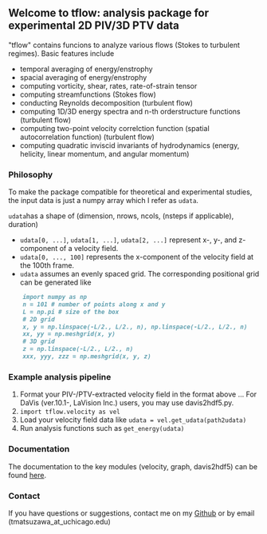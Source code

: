 ## Welcome to tflow: analysis package for experimental 2D PIV/3D PTV data

"tflow" contains funcions to analyze various flows (Stokes to turbulent regimes). Basic features include
- temporal averaging of energy/enstrophy
- spacial averaging of energy/enstrophy
- computing vorticity, shear, rates, rate-of-strain tensor
- computing streamfunctions (Stokes flow)
- conducting Reynolds decomposition (turbulent flow)
- computing 1D/3D energy spectra and n-th orderstructure functions (turbulent flow)
- computing two-point velocity correlction function (spatial autocorrelation function) (turbulent flow)
- computing quadratic inviscid invariants of hydrodynamics (energy, helicity, linear momentum, and angular momentum)

### Philosophy
To make the package compatible for theoretical and experimental studies, the input data is just a numpy array which I refer as ```udata```.

```udata```has a shape of (dimension, nrows, ncols, (nsteps if applicable), duration)
- ```udata[0, ...]```, ```udata[1, ...]```, ```udata[2, ...]``` represent x-, y-, and  z-component of a velocity field.
- ```udata[0, ..., 100]``` represents the x-component of the velocity field at the 100th frame. 
- ```udata``` assumes an evenly spaced grid. The corresponding positional grid can be generated like 
```markdown
    import numpy as np
    n = 101 # number of points along x and y
    L = np.pi # size of the box
    # 2D grid
    x, y = np.linspace(-L/2., L/2., n), np.linspace(-L/2., L/2., n)
    xx, yy = np.meshgrid(x, y)
    # 3D grid
    z = np.linspace(-L/2., L/2., n)
    xxx, yyy, zzz = np.meshgrid(x, y, z)
```

### Example analysis pipeline
1. Format your PIV-/PTV-extracted velocity field in the format above
... For DaVis (ver.10.1-, LaVision Inc.) users, you may use davis2hdf5.py.
2. ```import tflow.velocity as vel```
3. Load your velocity field data like ```udata = vel.get_udata(path2udata)```
4. Run analysis functions such as ```get_energy(udata)```


### Documentation
The documentation to the key modules (velocity, graph, davis2hdf5) can be found [here](/docs/build/html/index.html).




### Contact
If you have questions or suggestions, contact me on my [Github](https://github.com/tmatsuzawa/tflow) or by email (tmatsuzawa_at_uchicago.edu)
